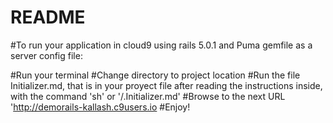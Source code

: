 # README

#To run your application in cloud9 using rails 5.0.1 and Puma gemfile as a server config file:

#Run your terminal 
#Change directory to project location
#Run the file Initializer.md, that is in your proyect file after reading the instructions inside, with the command 'sh' or '/.Initializer.md'
#Browse to the next URL 'http://demorails-kallash.c9users.io
#Enjoy!

